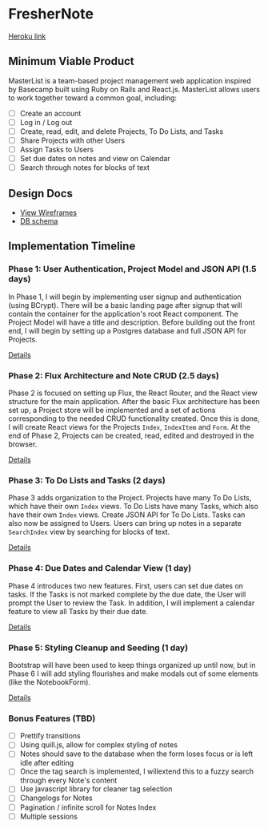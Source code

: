 # FresherNote

[Heroku link][heroku]

[heroku]: https://vast-inlet-1827.herokuapp.com/

## Minimum Viable Product

MasterList is a team-based project management web application inspired by Basecamp built using Ruby on Rails
and React.js. MasterList allows users to work together toward a common goal, including:

<!-- This is a Markdown checklist. Use it to keep track of your progress! -->

- [ ] Create an account
- [ ] Log in / Log out
- [ ] Create, read, edit, and delete Projects, To Do Lists, and Tasks
- [ ] Share Projects with other Users
- [ ] Assign Tasks to Users
- [ ] Set due dates on notes and view on Calendar
- [ ] Search through notes for blocks of text

## Design Docs
* [View Wireframes][view]
* [DB schema][schema]

[view]: ./docs/views.md
[schema]: ./docs/schema.md

## Implementation Timeline

### Phase 1: User Authentication, Project Model and JSON API (1.5 days)

In Phase 1, I will begin by implementing user signup and authentication (using
BCrypt). There will be a basic landing page after signup that will contain the
container for the application's root React component. The Project Model will
have a title and description. Before building out the front end, I will
begin by setting up a Postgres database and full JSON API for Projects.

[Details][phase-one]

### Phase 2: Flux Architecture and Note CRUD (2.5 days)

Phase 2 is focused on setting up Flux, the React Router, and the React view
structure for the main application. After the basic Flux architecture has been
set up, a Project store will be implemented and a set of actions corresponding to
the needed CRUD functionality created. Once this is done, I will create React
views for the Projects `Index`, `IndexItem` and `Form`. At the end of Phase 2,
Projects can be created, read, edited and destroyed in the browser.

[Details][phase-two]

### Phase 3: To Do Lists and Tasks (2 days)

Phase 3 adds organization to the Project. Projects have many To Do Lists,
which have their own `Index` views. To Do Lists have many Tasks, which
also have their own `Index` views. Create JSON API for To Do Lists. Tasks
can also now be assigned to Users. Users can bring up notes in a separate
`SearchIndex` view by searching for blocks of text.

[Details][phase-three]

### Phase 4: Due Dates and Calendar View (1 day)

Phase 4 introduces two new features. First, users can set due dates on tasks.
If the Tasks is not marked complete by the due date, the User will prompt
the User to review the Task. In addition, I will implement a calendar feature
to view all Tasks by their due date.

[Details][phase-four]

### Phase 5: Styling Cleanup and Seeding (1 day)

Bootstrap will have been used to keep things organized up until now, but in
Phase 6 I will add styling flourishes and make modals out of some elements (like
the NotebookForm).

[Details][phase-five]

### Bonus Features (TBD)
- [ ] Prettify transitions
- [ ] Using quill.js, allow for complex styling of notes
- [ ] Notes should save to the database when the form loses focus or is left idle after editing
- [ ] Once the tag search is implemented, I willextend this to a fuzzy search
      through every Note's content
- [ ] Use javascript library for cleaner tag selection
- [ ] Changelogs for Notes
- [ ] Pagination / infinite scroll for Notes Index
- [ ] Multiple sessions

[phase-one]: ./docs/phases/phase1.md
[phase-two]: ./docs/phases/phase2.md
[phase-three]: ./docs/phases/phase3.md
[phase-four]: ./docs/phases/phase4.md
[phase-five]: ./docs/phases/phase5.md
